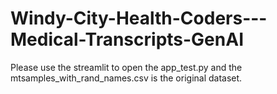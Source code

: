# Windy-City-Health-Coders---Medical-Transcripts-GenAI

Please use the streamlit to open the app_test.py and the mtsamples_with_rand_names.csv is the original dataset.
